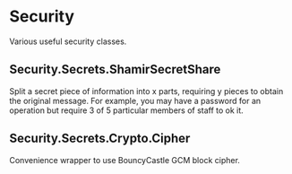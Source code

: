 # Security

Various useful security classes.

## Security.Secrets.ShamirSecretShare

Split a secret piece of information into x parts, requiring y pieces to obtain the original message. 
For example, you may have a password for an operation but require 3 of 5 particular members of staff to ok it.

## Security.Secrets.Crypto.Cipher

Convenience wrapper to use BouncyCastle GCM block cipher.